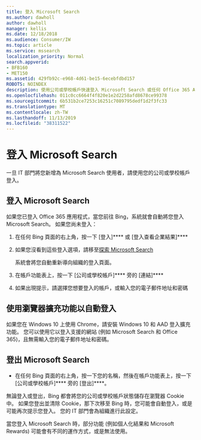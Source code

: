 ```yaml
---
title: 登入 Microsoft Search
ms.author: dawholl
author: dawholl
manager: kellis
ms.date: 12/18/2018
ms.audience: Consumer/IW
ms.topic: article
ms.service: mssearch
localization_priority: Normal
search.appverid:
- BFB160
- MET150
ms.assetid: 429fb92c-e968-4d61-be15-6ecebfdbd157
ROBOTS: NOINDEX
description: 使用公司或學校帳戶快速登入 Microsoft Search 或任何 Office 365 App
ms.openlocfilehash: 011c0cc6664f4f820e1e2d2258afd8678ce99378
ms.sourcegitcommit: 6b531b2ce7253c16251c7089795dedf1d2f3fc33
ms.translationtype: MT
ms.contentlocale: zh-TW
ms.lasthandoff: 11/13/2019
ms.locfileid: "38311522"
---
```

# <a name="sign-in-to-microsoft-search"></a>登入 Microsoft Search

一旦 IT 部門將您新增為 Microsoft Search 使用者，請使用您的公司或學校帳戶登入。
  
## <a name="sign-in-to-microsoft-search"></a>登入 Microsoft Search

如果您已登入 Office 365 應用程式，當您前往 Bing，系統就會自動將您登入 Microsoft Search。 如果您尚未登入：
  
1. 在任何 Bing 頁面的右上角，按一下 [登入]**** 或 [登入查看企業結果]****
    
2. 如果您沒看到這些登入選項，請移至[探索 Microsoft Search](https://www.bing.com/business/explore)
    
    系統會將您自動重新導向組織的登入頁面。
    
3. 在帳戶功能表上，按一下 [公司或學校帳戶]**** 旁的 [連結]****
    
4. 如果出現提示，請選擇您想要登入的帳戶，或輸入您的電子郵件地址和密碼
    
## <a name="use-a-browser-extension-to-sign-in-automatically"></a>使用瀏覽器擴充功能以自動登入

如果您在 Windows 10 上使用 Chrome，請安裝 Windows 10 和 AAD 登入擴充功能。 您可以使用它以登入支援的網站 (例如 Microsoft Search 和 Office 365)，且無需輸入您的電子郵件地址和密碼。
  
## <a name="sign-out-of-microsoft-search"></a>登出 Microsoft Search

- 在任何 Bing 頁面的右上角，按一下您的名稱，然後在帳戶功能表上，按一下 [公司或學校帳戶]**** 旁的 [登出]****。
    
無論登入或登出，Bing 都會將您的公司或學校帳戶狀態儲存在瀏覽器 Cookie 中。 如果您登出並清除 Cookie，那下次移至 Bing 時，您可能會自動登入，或是可能再次提示您登入。 您的 IT 部門會為組織進行此設定。
  
當您登入 Microsoft Search 時，部分功能 (例如個人化結果和 Microsoft Rewards) 可能會有不同的運作方式，或是無法使用。

  

